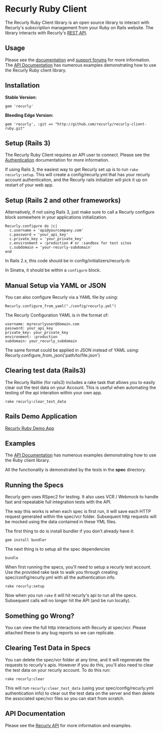 Recurly Ruby Client
===================

The Recurly Ruby Client library is an open source library to interact with Recurly's subscription management from your Ruby on Rails website. The library interacts with Recurly's [REST API](http://support.recurly.com/api/basics).


Usage
-----

Please see the [documentation](http://support.recurly.com/faqs/api/ruby-client) and
[support forums](http://support.recurly.com/discussions) for more information. The [API Documentation](http://docs.recurly.com/api/basics) has numerous examples demonstrating how to use the Recurly Ruby client library.


Installation
------------

**Stable Version:**

    gem 'recurly'

**Bleeding Edge Version:**

    gem 'recurly', :git => "http://github.com/recurly/recurly-client-ruby.git"


Setup (Rails 3)
--------------

The Recurly Ruby Client requires an API user to connect. Please see the [Authentication](http://support.recurly.com/faqs/api/authentication) documentation for more information.

If using Rails 3, the easiest way to get Recurly set up is to run `rake recurly:setup`. This will create a config/recurly.yml that has your recurly account authentication, and the Recurly rails initializer will pick it up on restart of your web app.


Setup (Rails 2 and other frameworks)
--------------

Alternatively, if not using Rails 3, just make sure to call a Recurly configure block somewhere in your applications initialization.

    Recurly.configure do |c|
      c.username = 'api@yourcompany.com'
      c.password = 'your_api_key'
      c.private_key = 'your_private_key'
      c.environment = :production # or :sandbox for test sites
      c.subdomain = 'your-recurly-subdomain'
    end

In Rails 2.x, this code should be in config/initializers/recurly.rb

In Sinatra, it should be within a `configure` block.


Manual Setup via YAML or JSON
--------------
You can also configure Recurly via a YAML file by using:

    Recurly.configure_from_yaml("./config/recurly.yml")

The Recurly Configuration YAML is in the format of:

    username: myrecurlyuser@domain.com
    password: your_api_key
    private_key: your_private_key
    environment: :production
    subdomain: your_recurly_subdomain


The same format could be applied in JSON instead of YAML using: Recurly.configure_from_json('path/to/file.json')

Clearing test data (Rails3)
----------------

The Recurly Railtie (for rails3) includes a rake task that allows you to easily clear out the test data on your Account. This is useful when automating the testing of the api interation within your own app.

    rake recurly:clear_test_data


Rails Demo Application
----------------

[Recurly Ruby Demo App](http://github.com/recurly/recurly-client-ruby-demo)


Examples
--------

The [API Documentation](http://docs.recurly.com/api/basics) has numerous examples demonstrating how to use the Ruby client library.

All the functionality is demonstrated by the tests in the __spec__ directory.


Running the Specs
------------------

Recurly gem uses RSpec2 for testing. It also uses VCR / Webmock to handle fast and repeatable full integration tests with the API.

The way this works is when each spec is first run, it will save each HTTP request generated within the spec/vcr folder. Subsequent http requests will be mocked using the data contained in these YML files.

The first thing to do is install bundler if you don't already have it:

    gem install bundler

The next thing is to setup all the spec dependencies

    bundle

When first running the specs, you'll need to setup a recurly test account. Use the provided rake task to walk you through creating spec/config/recurly.yml with all the authentication info.

    rake recurly:setup

Now when you run `rake` it will hit recurly's api to run all the specs. Subsequent calls will no longer hit the API (and be run locally).


Something go Wrong?
------------------

You can view the full http interactions with Recurly at spec/vcr. Please attached these to any bug reports so we can replicate.


Clearing Test Data in Specs
----------------------------

You can delete the spec/vcr folder at any time, and it will regenerate the requests to recurly's apis. However if you do this, you'll also need to clear the test data on your recurly account. To do this run:

    rake recurly:clear

This will run `recurly:clear_test_data` (using your spec/config/recurly.yml authentication info) to clear out the test data on the server and then delete the associated spec/vcr files so you can start from scratch.

API Documentation
-----------------

Please see the [Recurly API](http://docs.recurly.com/api/basics) for more information and examples.